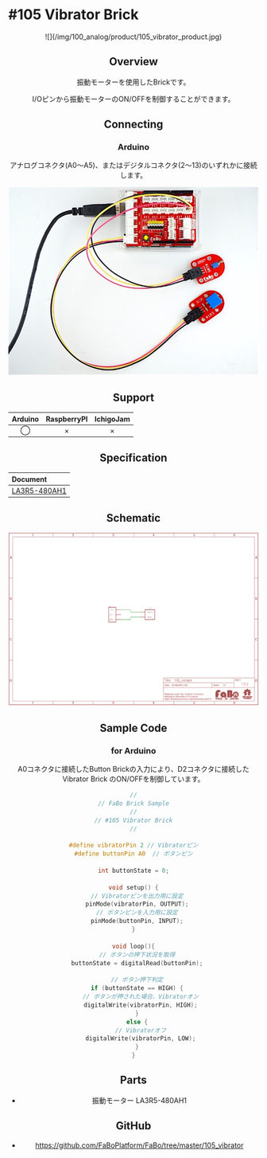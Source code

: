# #105 Vibrator Brick

<center>![](/img/100_analog/product/105_vibrator_product.jpg)
<!--COLORME-->

## Overview
振動モーターを使用したBrickです。

I/Oピンから振動モーターのON/OFFを制御することができます。

## Connecting

### Arduino
アナログコネクタ(A0〜A5)、またはデジタルコネクタ(2〜13)のいずれかに接続します。

![](/img/100_analog/connect/105_vibrator_connect.jpg)

## Support
|Arduino|RaspberryPI|IchigoJam|
|:--:|:--:|:--:|
|◯|×|×|

## Specification
| Document |
|:--|
| [LA3R5-480AH1](http://akizukidenshi.com/catalog/g/gP-06744/) |

## Schematic
![](/img/100_analog/schematic/105_vibrator_schematic.png)

## Sample Code
### for Arduino
A0コネクタに接続したButton Brickの入力により、D2コネクタに接続したVibrator Brick のON/OFFを制御しています。

```c
//
// FaBo Brick Sample
//
// #105 Vibrator Brick
//

#define vibratorPin 2 // Vibratorピン
#define buttonPin A0  // ボタンピン

int buttonState = 0;

void setup() {
  // Vibratorピンを出力用に設定
  pinMode(vibratorPin, OUTPUT);
  // ボタンピンを入力用に設定
  pinMode(buttonPin, INPUT);
}

void loop(){
  // ボタンの押下状況を取得
  buttonState = digitalRead(buttonPin);

  // ボタン押下判定
  if (buttonState == HIGH) {
    // ボタンが押された場合、Vibratorオン
    digitalWrite(vibratorPin, HIGH);
  }
  else {
    // Vibratorオフ
    digitalWrite(vibratorPin, LOW);
  }
}
```

## Parts
- 振動モーター LA3R5-480AH1

## GitHub
- https://github.com/FaBoPlatform/FaBo/tree/master/105_vibrator
